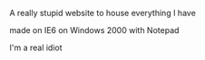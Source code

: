 A really stupid website to house everything I have

made on IE6 on Windows 2000 with Notepad

I'm a real idiot
